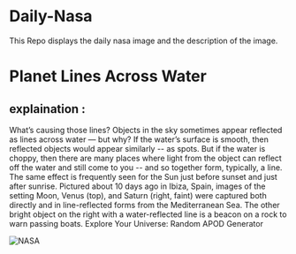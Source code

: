 # Daily-Nasa

This Repo displays the daily nasa image and the description of the image.

<!--NASA-->
# Planet Lines Across Water
## explaination :

What’s causing those lines? Objects in the sky sometimes appear reflected as lines across water — but why? If the water’s surface is smooth, then reflected objects would appear similarly -- as spots. But if the water is choppy, then there are many places where light from the object can reflect off the water and still come to you -- and so together form, typically, a line. The same effect is frequently seen for the Sun just before sunset and just after sunrise. Pictured about 10 days ago in Ibiza, Spain, images of the setting Moon, Venus (top), and Saturn (right, faint) were captured both directly and in line-reflected forms from the Mediterranean Sea. The other bright object on the right with a water-reflected line is a beacon on a rock to warn passing boats.   Explore Your Universe: Random APOD Generator

![NASA](https://apod.nasa.gov/apod/image/2505/PlanetLines_Hervas_960.jpg)
<!--/NASA-->